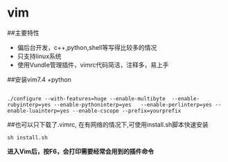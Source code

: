 # vim
##主要特性

*   偏后台开发，c++,python,shell等写得比较多的情况
*   只支持linux系统
*   使用Vundle管理插件，vimrc代码简洁，注释多，易上手


##安装vim7.4 +python 

<code>
./configure --with-features=huge --enable-multibyte  --enable-rubyinterp=yes --enable-pythoninterp=yes   --enable-perlinterp=yes --enable-luainterp=yes --enable-cscope --prefix=yourprefix
</code>

##也可以只下载了.vimrc, 在有网络的情况下,可使用install.sh脚本快速安装

<code>sh install.sh</code> 

**进入Vim后，按F6，会打印需要经常会用到的插件命令**
